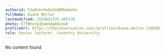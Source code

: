 ```yaml
---
authorid: 52w8xhcHvOuUiWOMeAmiKe
fullName: Duane Mellor
lastmodified: 1524652335.495178
photo: E7TBhx3g1EwmSmgA8imaE
profileUrl: https://theconversation.com//profiles/duane-mellor-136502
role: Senior lecturer, Coventry University
---
```

No content found